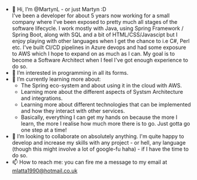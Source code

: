 - 👋 Hi, I’m @MartynL - or just Martyn :D <br> I've been a developer for about 5 years now working for a small company where 
     I've been exposed to pretty much all stages of the software lifecycle. I work mostly with Java, using Spring Framework / Spring Boot, along with SQL and a bit of HTML/CSS/Javascipt
     but I enjoy playing with other languages when I get the chance to i.e C#, Perl etc. I've built CI/CD pipelines in Azure devops and had some exposure to AWS which I hope to expand on as much as I can.
     My goal is to become a Software Architect when I feel I've got enough experience to do so.
- 👀 I’m interested in programming in all its forms.
- 🌱 I’m currently learning more about:
  <ul>
      <li>The Spring eco-system and about using it in the cloud with AWS.</li>
      <li>Learning more about the different aspects of Systsm Architecture and integrations.</li> 
      <li>Learning more about different technologies that can be implemented and how they interact with other services.</li>
      <li>Basically, everything I can get my hands on because the more I learn, the more I realise how much more there is to go. Just gotta go one step at a time!</li>
  </ul>
- 💞️ I’m looking to collaborate on absolutely anything. I'm quite happy to develop and increase my skills with any project - or hell, any language (though this might involve a lot of google-fu haha) - if I have the time to do so.
- 📫 How to reach me: you can fire me a message to my email at mlatta1990@hotmail.co.uk

<!---
MartynL/MartynL is a ✨ special ✨ repository because its `README.md` (this file) appears on your GitHub profile.
You can click the Preview link to take a look at your changes.
--->
